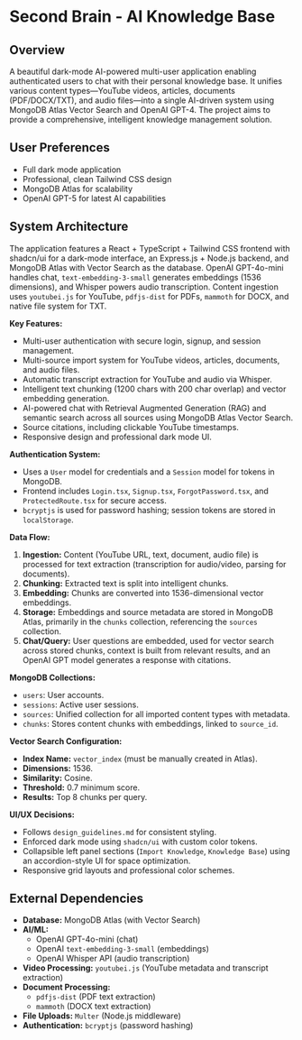 # Second Brain - AI Knowledge Base

## Overview
A beautiful dark-mode AI-powered multi-user application enabling authenticated users to chat with their personal knowledge base. It unifies various content types—YouTube videos, articles, documents (PDF/DOCX/TXT), and audio files—into a single AI-driven system using MongoDB Atlas Vector Search and OpenAI GPT-4. The project aims to provide a comprehensive, intelligent knowledge management solution.

## User Preferences
- Full dark mode application
- Professional, clean Tailwind CSS design
- MongoDB Atlas for scalability
- OpenAI GPT-5 for latest AI capabilities

## System Architecture
The application features a React + TypeScript + Tailwind CSS frontend with shadcn/ui for a dark-mode interface, an Express.js + Node.js backend, and MongoDB Atlas with Vector Search as the database. OpenAI GPT-4o-mini handles chat, `text-embedding-3-small` generates embeddings (1536 dimensions), and Whisper powers audio transcription. Content ingestion uses `youtubei.js` for YouTube, `pdfjs-dist` for PDFs, `mammoth` for DOCX, and native file system for TXT.

**Key Features:**
- Multi-user authentication with secure login, signup, and session management.
- Multi-source import system for YouTube videos, articles, documents, and audio files.
- Automatic transcript extraction for YouTube and audio via Whisper.
- Intelligent text chunking (1200 chars with 200 char overlap) and vector embedding generation.
- AI-powered chat with Retrieval Augmented Generation (RAG) and semantic search across all sources using MongoDB Atlas Vector Search.
- Source citations, including clickable YouTube timestamps.
- Responsive design and professional dark mode UI.

**Authentication System:**
- Uses a `User` model for credentials and a `Session` model for tokens in MongoDB.
- Frontend includes `Login.tsx`, `Signup.tsx`, `ForgotPassword.tsx`, and `ProtectedRoute.tsx` for secure access.
- `bcryptjs` is used for password hashing; session tokens are stored in `localStorage`.

**Data Flow:**
1.  **Ingestion:** Content (YouTube URL, text, document, audio file) is processed for text extraction (transcription for audio/video, parsing for documents).
2.  **Chunking:** Extracted text is split into intelligent chunks.
3.  **Embedding:** Chunks are converted into 1536-dimensional vector embeddings.
4.  **Storage:** Embeddings and source metadata are stored in MongoDB Atlas, primarily in the `chunks` collection, referencing the `sources` collection.
5.  **Chat/Query:** User questions are embedded, used for vector search across stored chunks, context is built from relevant results, and an OpenAI GPT model generates a response with citations.

**MongoDB Collections:**
-   `users`: User accounts.
-   `sessions`: Active user sessions.
-   `sources`: Unified collection for all imported content types with metadata.
-   `chunks`: Stores content chunks with embeddings, linked to `source_id`.

**Vector Search Configuration:**
-   **Index Name:** `vector_index` (must be manually created in Atlas).
-   **Dimensions:** 1536.
-   **Similarity:** Cosine.
-   **Threshold:** 0.7 minimum score.
-   **Results:** Top 8 chunks per query.

**UI/UX Decisions:**
-   Follows `design_guidelines.md` for consistent styling.
-   Enforced dark mode using `shadcn/ui` with custom color tokens.
-   Collapsible left panel sections (`Import Knowledge`, `Knowledge Base`) using an accordion-style UI for space optimization.
-   Responsive grid layouts and professional color schemes.

## External Dependencies
-   **Database:** MongoDB Atlas (with Vector Search)
-   **AI/ML:**
    -   OpenAI GPT-4o-mini (chat)
    -   OpenAI `text-embedding-3-small` (embeddings)
    -   OpenAI Whisper API (audio transcription)
-   **Video Processing:** `youtubei.js` (YouTube metadata and transcript extraction)
-   **Document Processing:**
    -   `pdfjs-dist` (PDF text extraction)
    -   `mammoth` (DOCX text extraction)
-   **File Uploads:** `Multer` (Node.js middleware)
-   **Authentication:** `bcryptjs` (password hashing)